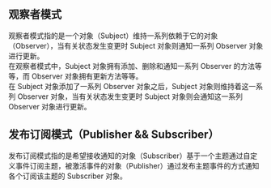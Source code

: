 ## 观察者模式
观察者模式指的是一个对象（Subject）维持一系列依赖于它的对象（Observer），当有关状态发生变更时 Subject 对象则通知一系列 Observer 对象进行更新。  
在观察者模式中，Subject 对象拥有添加、删除和通知一系列 Observer 的方法等等，而 Observer 对象拥有更新方法等等。  
在 Subject 对象添加了一系列 Observer 对象之后，Subject 对象则维持着这一系列 Observer 对象，当有关状态发生变更时 Subject 对象则会通知这一系列 Observer 对象进行更新。  

## 发布订阅模式（Publisher && Subscriber）
发布订阅模式指的是希望接收通知的对象（Subscriber）基于一个主题通过自定义事件订阅主题，被激活事件的对象（Publisher）通过发布主题事件的方式通知各个订阅该主题的 Subscriber 对象。
